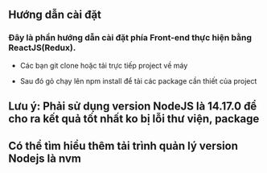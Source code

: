 ## Hướng dẫn cài đặt

### Đây là phần hướng dẫn cài đặt phía Front-end thực hiện bằng ReactJS(Redux).

- Các bạn git clone hoặc tải trực tiếp project về máy

- Sau đó gỏ chạy lên npm install để tải các package cần thiết của project

## Lưu ý: Phải sử dụng version NodeJS là 14.17.0 để cho ra kết quả tốt nhất ko bị lỗi thư viện, package

## Có thể tìm hiểu thêm tải trình quản lý version Nodejs là nvm

